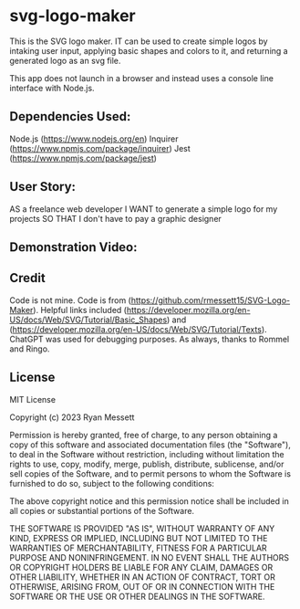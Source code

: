 # svg-logo-maker


This is the SVG logo maker. IT can be used to create simple logos by intaking user input, applying basic shapes and colors to it, and returning a generated logo as an svg file.

This app does not launch in a browser and instead uses a console line interface with Node.js.


## Dependencies Used:
Node.js (https://www.nodejs.org/en)
Inquirer (https://www.npmjs.com/package/inquirer) 
Jest (https://www.npmjs.com/package/jest)


## User Story:
AS a freelance web developer
I WANT to generate a simple logo for my projects
SO THAT I don't have to pay a graphic designer

## Demonstration Video:

## Credit
Code is not mine. Code is from (https://github.com/rmessett15/SVG-Logo-Maker). 
Helpful links included (https://developer.mozilla.org/en-US/docs/Web/SVG/Tutorial/Basic_Shapes) and (https://developer.mozilla.org/en-US/docs/Web/SVG/Tutorial/Texts). ChatGPT was used for debugging purposes. As always, thanks to Rommel and Ringo.

## License
MIT License

Copyright (c) 2023 Ryan Messett

Permission is hereby granted, free of charge, to any person obtaining a copy
of this software and associated documentation files (the "Software"), to deal
in the Software without restriction, including without limitation the rights
to use, copy, modify, merge, publish, distribute, sublicense, and/or sell
copies of the Software, and to permit persons to whom the Software is
furnished to do so, subject to the following conditions:

The above copyright notice and this permission notice shall be included in all
copies or substantial portions of the Software.

THE SOFTWARE IS PROVIDED "AS IS", WITHOUT WARRANTY OF ANY KIND, EXPRESS OR
IMPLIED, INCLUDING BUT NOT LIMITED TO THE WARRANTIES OF MERCHANTABILITY,
FITNESS FOR A PARTICULAR PURPOSE AND NONINFRINGEMENT. IN NO EVENT SHALL THE
AUTHORS OR COPYRIGHT HOLDERS BE LIABLE FOR ANY CLAIM, DAMAGES OR OTHER
LIABILITY, WHETHER IN AN ACTION OF CONTRACT, TORT OR OTHERWISE, ARISING FROM,
OUT OF OR IN CONNECTION WITH THE SOFTWARE OR THE USE OR OTHER DEALINGS IN THE
SOFTWARE.
